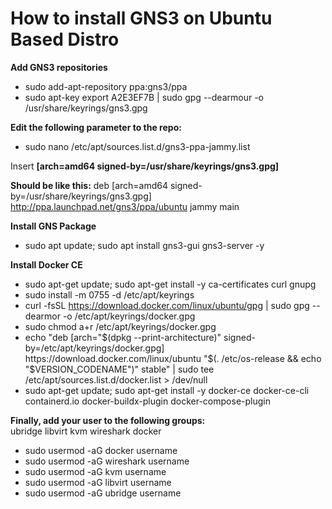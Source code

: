# How to install GNS3 on Ubuntu Based Distro </br>

**Add GNS3 repositories** <br>
- sudo add-apt-repository ppa:gns3/ppa <br>
- sudo apt-key export A2E3EF7B | sudo gpg --dearmour -o /usr/share/keyrings/gns3.gpg <br>

**Edit the following parameter to the repo:**
- sudo nano /etc/apt/sources.list.d/gns3-ppa-jammy.list

Insert **[arch=amd64 signed-by=/usr/share/keyrings/gns3.gpg]** </br>

**Should be like this:** deb [arch=amd64 signed-by=/usr/share/keyrings/gns3.gpg] http://ppa.launchpad.net/gns3/ppa/ubuntu jammy main </br>

**Install GNS Package** </br>
- sudo apt update; sudo apt install gns3-gui gns3-server -y

**Install Docker CE** <br>
- sudo apt-get update; sudo apt-get install -y ca-certificates curl gnupg </br>
- sudo install -m 0755 -d /etc/apt/keyrings </br>
- curl -fsSL https://download.docker.com/linux/ubuntu/gpg | sudo gpg --dearmor -o /etc/apt/keyrings/docker.gpg </br>
- sudo chmod a+r /etc/apt/keyrings/docker.gpg </br>
- echo "deb [arch="$(dpkg --print-architecture)" signed-by=/etc/apt/keyrings/docker.gpg] https://download.docker.com/linux/ubuntu "$(. /etc/os-release && echo "$VERSION_CODENAME")" stable" | sudo tee /etc/apt/sources.list.d/docker.list > /dev/null </br>
- sudo apt-get update; sudo apt-get install -y docker-ce docker-ce-cli containerd.io docker-buildx-plugin docker-compose-plugin </br>

**Finally, add your user to the following groups:** <br>
ubridge libvirt kvm wireshark docker </br>

- sudo usermod -aG docker username
- sudo usermod -aG wireshark username
- sudo usermod -aG kvm username
- sudo usermod -aG libvirt username
- sudo usermod -aG ubridge username

